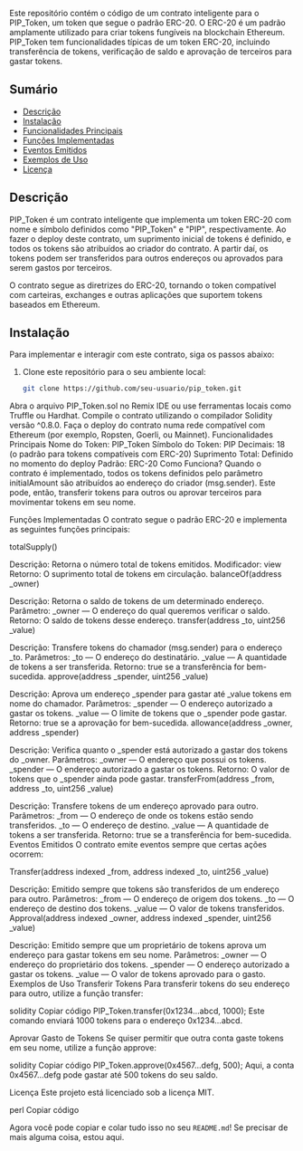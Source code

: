 Este repositório contém o código de um contrato inteligente para o PIP_Token, um token que segue o padrão ERC-20. O ERC-20 é um padrão amplamente utilizado para criar tokens fungíveis na blockchain Ethereum. PIP_Token tem funcionalidades típicas de um token ERC-20, incluindo transferência de tokens, verificação de saldo e aprovação de terceiros para gastar tokens.

## Sumário
- [Descrição](#descrição)
- [Instalação](#instalação)
- [Funcionalidades Principais](#funcionalidades-principais)
- [Funções Implementadas](#funções-implementadas)
- [Eventos Emitidos](#eventos-emitidos)
- [Exemplos de Uso](#exemplos-de-uso)
- [Licença](#licença)

## Descrição
PIP_Token é um contrato inteligente que implementa um token ERC-20 com nome e símbolo definidos como "PIP_Token" e "PIP", respectivamente. Ao fazer o deploy deste contrato, um suprimento inicial de tokens é definido, e todos os tokens são atribuídos ao criador do contrato. A partir daí, os tokens podem ser transferidos para outros endereços ou aprovados para serem gastos por terceiros.

O contrato segue as diretrizes do ERC-20, tornando o token compatível com carteiras, exchanges e outras aplicações que suportem tokens baseados em Ethereum.

## Instalação
Para implementar e interagir com este contrato, siga os passos abaixo:

1. Clone este repositório para o seu ambiente local:
   ```bash
   git clone https://github.com/seu-usuario/pip_token.git


Abra o arquivo PIP_Token.sol no Remix IDE ou use ferramentas locais como Truffle ou Hardhat.
Compile o contrato utilizando o compilador Solidity versão ^0.8.0.
Faça o deploy do contrato numa rede compatível com Ethereum (por exemplo, Ropsten, Goerli, ou Mainnet).
Funcionalidades Principais
Nome do Token: PIP_Token
Símbolo do Token: PIP
Decimais: 18 (o padrão para tokens compatíveis com ERC-20)
Suprimento Total: Definido no momento do deploy
Padrão: ERC-20
Como Funciona?
Quando o contrato é implementado, todos os tokens definidos pelo parâmetro initialAmount são atribuídos ao endereço do criador (msg.sender). Este pode, então, transferir tokens para outros ou aprovar terceiros para movimentar tokens em seu nome.

Funções Implementadas
O contrato segue o padrão ERC-20 e implementa as seguintes funções principais:

totalSupply()

Descrição: Retorna o número total de tokens emitidos.
Modificador: view
Retorno: O suprimento total de tokens em circulação.
balanceOf(address _owner)

Descrição: Retorna o saldo de tokens de um determinado endereço.
Parâmetro: _owner — O endereço do qual queremos verificar o saldo.
Retorno: O saldo de tokens desse endereço.
transfer(address _to, uint256 _value)

Descrição: Transfere tokens do chamador (msg.sender) para o endereço _to.
Parâmetros:
_to — O endereço do destinatário.
_value — A quantidade de tokens a ser transferida.
Retorno: true se a transferência for bem-sucedida.
approve(address _spender, uint256 _value)

Descrição: Aprova um endereço _spender para gastar até _value tokens em nome do chamador.
Parâmetros:
_spender — O endereço autorizado a gastar os tokens.
_value — O limite de tokens que o _spender pode gastar.
Retorno: true se a aprovação for bem-sucedida.
allowance(address _owner, address _spender)

Descrição: Verifica quanto o _spender está autorizado a gastar dos tokens do _owner.
Parâmetros:
_owner — O endereço que possui os tokens.
_spender — O endereço autorizado a gastar os tokens.
Retorno: O valor de tokens que o _spender ainda pode gastar.
transferFrom(address _from, address _to, uint256 _value)

Descrição: Transfere tokens de um endereço aprovado para outro.
Parâmetros:
_from — O endereço de onde os tokens estão sendo transferidos.
_to — O endereço de destino.
_value — A quantidade de tokens a ser transferida.
Retorno: true se a transferência for bem-sucedida.
Eventos Emitidos
O contrato emite eventos sempre que certas ações ocorrem:

Transfer(address indexed _from, address indexed _to, uint256 _value)

Descrição: Emitido sempre que tokens são transferidos de um endereço para outro.
Parâmetros:
_from — O endereço de origem dos tokens.
_to — O endereço de destino dos tokens.
_value — O valor de tokens transferidos.
Approval(address indexed _owner, address indexed _spender, uint256 _value)

Descrição: Emitido sempre que um proprietário de tokens aprova um endereço para gastar tokens em seu nome.
Parâmetros:
_owner — O endereço do proprietário dos tokens.
_spender — O endereço autorizado a gastar os tokens.
_value — O valor de tokens aprovado para o gasto.
Exemplos de Uso
Transferir Tokens
Para transferir tokens do seu endereço para outro, utilize a função transfer:

solidity
Copiar código
PIP_Token.transfer(0x1234...abcd, 1000);
Este comando enviará 1000 tokens para o endereço 0x1234...abcd.

Aprovar Gasto de Tokens
Se quiser permitir que outra conta gaste tokens em seu nome, utilize a função approve:

solidity
Copiar código
PIP_Token.approve(0x4567...defg, 500);
Aqui, a conta 0x4567...defg pode gastar até 500 tokens do seu saldo.

Licença
Este projeto está licenciado sob a licença MIT.

perl
Copiar código

Agora você pode copiar e colar tudo isso no seu `README.md`! Se precisar de mais alguma coisa, estou aqui.






